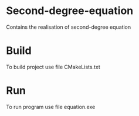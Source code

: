 # Second-degree-equation
Contains the realisation of second-degree equation 

# Build
To build project use file CMakeLists.txt

# Run
To run program use file equation.exe
